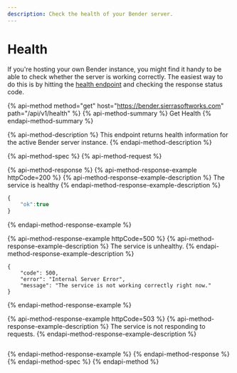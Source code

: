 ```yaml
---
description: Check the health of your Bender server.
---
```


# Health

If you're hosting your own Bender instance, you might find it handy to be able to check whether the server is working correctly. The easiest way to do this is by hitting the [health endpoint](health.md#get-health) and checking the response status code.

{% api-method method="get" host="https://bender.sierrasoftworks.com" path="/api/v1/health" %}
{% api-method-summary %}
Get Health
{% endapi-method-summary %}

{% api-method-description %}
This endpoint returns health information for the active Bender server instance.
{% endapi-method-description %}

{% api-method-spec %}
{% api-method-request %}

{% api-method-response %}
{% api-method-response-example httpCode=200 %}
{% api-method-response-example-description %}
The service is healthy
{% endapi-method-response-example-description %}

```javascript
{
    "ok":true
}
```
{% endapi-method-response-example %}

{% api-method-response-example httpCode=500 %}
{% api-method-response-example-description %}
The service is unhealthy.
{% endapi-method-response-example-description %}

```
{
    "code": 500,
    "error": "Internal Server Error",
    "message": "The service is not working correctly right now."
}
```
{% endapi-method-response-example %}

{% api-method-response-example httpCode=503 %}
{% api-method-response-example-description %}
The service is not responding to requests.
{% endapi-method-response-example-description %}

```

```
{% endapi-method-response-example %}
{% endapi-method-response %}
{% endapi-method-spec %}
{% endapi-method %}



